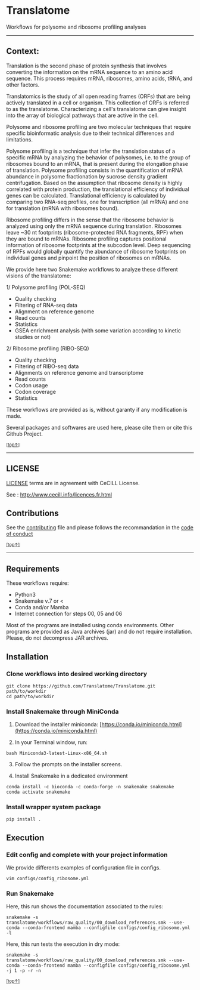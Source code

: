 # Translatome
Workflows for polysome and ribosome profiling analyses

----------------------------------------------------
## Context:
Translation is the second phase of protein synthesis that involves converting the information on the mRNA sequence to an amino acid sequence. 
This process requires mRNA, ribosomes, amino acids, tRNA, and other factors.

Translatomics is the study of all open reading frames (ORFs) that are being actively translated in a cell or organism. 
This collection of ORFs is referred to as the translatome. 
Characterizing a cell's translatome can give insight into the array of biological pathways that are active in the cell.

Polysome and ribosome profiling are two molecular techniques that require specific bioinformatic analysis due to their technical differences and limitations.

Polysome profiling is a technique that infer the translation status of a specific mRNA by analyzing the behavior of polysomes, i.e. to the group of ribosomes bound to an mRNA, that is present during the elongation phase of translation.
Polysome profiling consists in the quantification of mRNA abundance in polysome fractionation by sucrose density gradient centrifugation. 
Based on the assumption that ribosome density is highly correlated with protein production, the translational efficiency of individual genes can be calculated.
Translational efficiency is calculated by comparing two RNA-seq profiles, one for transcription (all mRNA) and one for translation (mRNA with ribosomes bound). 

Ribosome profiling differs in the sense that the ribosome behavior is analyzed using only the mRNA sequence during translation.
Ribosomes leave ~30 nt footprints (ribosome-protected RNA fragments, RPF) when they are bound to mRNAs.
Ribosome profiling captures positional information of ribosome footprints at the subcodon level.
Deep sequencing of RPFs would globally quantify the abundance of ribosome footprints on individual genes and pinpoint the position of ribosomes on mRNAs.

We provide here two Snakemake workflows to analyze these different visions of the translatome:

1/ Polysome profiling (POL-SEQ)
- Quality checking
- Filtering of RNA-seq data
- Alignment on reference genome
- Read counts
- Statistics
- GSEA enrichment analysis
(with some variation according to kinetic studies or not)

2/ Ribosome profiling (RIBO-SEQ)
- Quality checking
- Filtering of RIBO-seq data
- Alignments on reference genome and transcriptome
- Read counts
- Codon usage
- Codon coverage
- Statistics

These workflows are provided as is, without garanty if any modification is made.

Several packages and softwares are used here, please cite them or cite this Github Project.

[<small>[top↑]</small>](#)

------------------------------------------------------
## LICENSE

[LICENSE]() terms are in agreement with CeCILL License.

See : http://www.cecill.info/licences.fr.html

## Contributions

See the [contributing]() file and please follows the recommandation in the [code of conduct]()

[<small>[top↑]</small>](#)

-------------------------------------------------------
## Requirements

These workflows require:
- Python3
- Snakemake v.7 or <
- Conda and/or Mamba
- Internet connection for steps 00, 05 and 06

Most of the programs are installed using conda environments.
Other programs are provided as Java archives (jar) and do not require installation.
Please, do not decompress JAR archives.

## Installation

### Clone workflows into desired working directory
```shell
git clone https://github.com/Translatome/Translatome.git path/to/workdir
cd path/to/workdir
```

### Install Snakemake through MiniConda

1. Download the installer miniconda: [https://conda.io/miniconda.html](https://conda.io/miniconda.html)

2. In your Terminal window, run:
```shell
bash Miniconda3-latest-Linux-x86_64.sh
```
3. Follow the prompts on the installer screens.

4. Install Snakemake in a dedicated environment
```shell
conda install -c bioconda -c conda-forge -n snakemake snakemake
conda activate snakemake
```

### Install wrapper system package
```shell
pip install .
```

## Execution

### Edit config and complete with your project information
We provide differents examples of configuration file in configs.
```shell
vim configs/config_ribosome.yml
```

### Run Snakemake
Here, this run shows the documentation associated to the rules:
```shell
snakemake -s translatome/workflows/raw_quality/00_download_references.smk --use-conda --conda-frontend mamba --configfile configs/config_ribosome.yml -l
```

Here, this run tests the execution in dry mode:
```shell
snakemake -s translatome/workflows/raw_quality/00_download_references.smk --use-conda --conda-frontend mamba --configfile configs/config_ribosome.yml -j 1 -p -r -n
```

[<small>[top↑]</small>](#)
